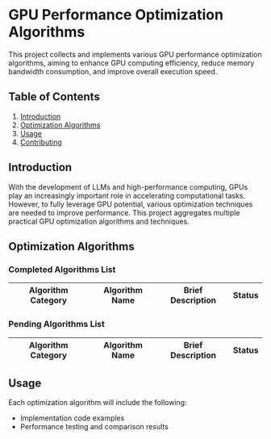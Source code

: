 # GPU Performance Optimization Algorithms

This project collects and implements various GPU performance optimization algorithms, aiming to enhance GPU computing efficiency, reduce memory bandwidth consumption, and improve overall execution speed.

## Table of Contents

1. [Introduction](#introduction)
2. [Optimization Algorithms](#optimization-algorithms)
3. [Usage](#usage)
4. [Contributing](#contributing)

## Introduction

With the development of LLMs and high-performance computing, GPUs play an increasingly important role in accelerating computational tasks. However, to fully leverage GPU potential, various optimization techniques are needed to improve performance. This project aggregates multiple practical GPU optimization algorithms and techniques.

## Optimization Algorithms

### Completed Algorithms List

| Algorithm Category | Algorithm Name | Brief Description | Status |
|-------------------|----------------|-------------------|--------|

### Pending Algorithms List

| Algorithm Category | Algorithm Name | Brief Description | Status |
|-------------------|----------------|-------------------|--------|

## Usage

Each optimization algorithm will include the following:
- Implementation code examples
- Performance testing and comparison results
